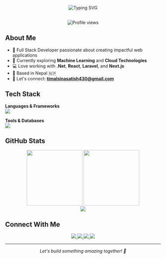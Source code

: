 <div align="center">
  <img src="https://readme-typing-svg.demolab.com?font=Fira+Code&size=32&duration=2800&pause=2000&color=58A6FF&center=true&vCenter=true&width=600&lines=Hey%2C+I'm+Satish+Timalsina+%F0%9F%91%8B;Full+Stack+Developer;Building+Amazing+Web+Apps" alt="Typing SVG" />
</div>

<br/>

<p align="center">
  <img src="https://komarev.com/ghpvc/?username=SATTTTU&color=58a6ff&style=flat&label=Profile+Views" alt="Profile views" />
</p>

## About Me

- 🚀 Full Stack Developer passionate about creating impactful web applications
- 🌱 Currently exploring **Machine Learning** and **Cloud Technologies**
- 💻 Love working with **.Net**, **React**, **Laravel**, and **Next.js**
- 📍 Based in Nepal 🇳🇵
- 📧 Let's connect: **timalsinasatish430@gmail.com**

## Tech Stack

**Languages & Frameworks**
<br/>
<img src="https://skillicons.dev/icons?i=python,javascript,typescript,react,nextjs,laravel,django,nodejs,html,css" />

**Tools & Databases**
<br/>
<img src="https://skillicons.dev/icons?i=git,github,vscode,figma,mongodb,mysql,bootstrap,tailwind" />

## GitHub Stats

<div align="center">
  <img height="180em" src="https://github-readme-stats.vercel.app/api?username=SATTTTU&show_icons=true&theme=github_dark_dimmed&hide_border=true&count_private=true" />
  <img height="180em" src="https://github-readme-stats.vercel.app/api/top-langs/?username=SATTTTU&layout=compact&theme=github_dark_dimmed&hide_border=true" />
</div>

<div align="center">
  <img src="https://github-readme-streak-stats.herokuapp.com/?user=SATTTTU&theme=github-dark-blue&hide_border=true" />
</div>

## Connect With Me

<p align="center">
  <a href="https://www.linkedin.com/in/satish-timalsina-01505a271/">
    <img src="https://img.shields.io/badge/-LinkedIn-0077B5?style=flat&logo=linkedin&logoColor=white" />
  </a>
  <a href="https://x.com/satishalways1">
    <img src="https://img.shields.io/badge/-Twitter-1DA1F2?style=flat&logo=twitter&logoColor=white" />
  </a>
  <a href="https://satishfactionportfolio.netlify.app/">
    <img src="https://img.shields.io/badge/-Portfolio-FF5722?style=flat&logo=firefox&logoColor=white" />
  </a>
  <a href="mailto:timalsinasatish430@gmail.com">
    <img src="https://img.shields.io/badge/-Email-D14836?style=flat&logo=gmail&logoColor=white" />
  </a>
</p>

---

<p align="center">
  <i>Let's build something amazing together! 🚀</i>
</p>
